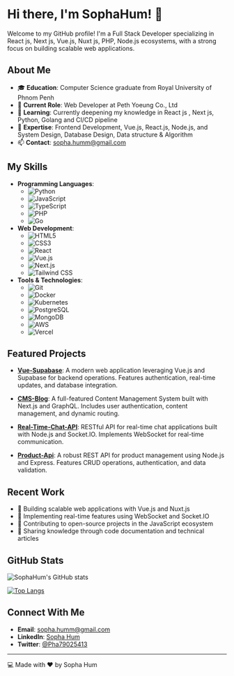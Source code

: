 # Hi there, I'm SophaHum! 👋

Welcome to my GitHub profile! I'm a Full Stack Developer specializing in React js, Next js, Vue.js, Nuxt js, PHP, Node.js ecosystems, with a strong focus on building scalable web applications.

## About Me

- 🎓 **Education**: Computer Science graduate from Royal University of Phnom Penh
- 💼 **Current Role**: Web Developer at Peth Yoeung Co., Ltd
- 🌱 **Learning**: Currently deepening my knowledge in React js , Next js, Python, Golang and CI/CD pipeline
- 💬 **Expertise**: Frontend Development, Vue.js, React.js, Node.js, and System Design, Database Design, Data structure & Algorithm
- 📫 **Contact**: sopha.humm@gmail.com

## My Skills

- **Programming Languages**: 
  - ![Python](https://img.shields.io/badge/Python-3776AB?style=for-the-badge&logo=python&logoColor=white)
  - ![JavaScript](https://img.shields.io/badge/JavaScript-F7DF1E?style=for-the-badge&logo=javascript&logoColor=black)
  - ![TypeScript](https://img.shields.io/badge/TypeScript-3178C6?style=for-the-badge&logo=typescript&logoColor=white)
  - ![PHP](https://img.shields.io/badge/PHP-777BB4?style=for-the-badge&logo=php&logoColor=white)
  - ![Go](https://img.shields.io/badge/Go-00ADD8?style=for-the-badge&logo=go&logoColor=white)
- **Web Development**: 
  - ![HTML5](https://img.shields.io/badge/HTML5-E34F26?style=for-the-badge&logo=html5&logoColor=white)
  - ![CSS3](https://img.shields.io/badge/CSS3-1572B6?style=for-the-badge&logo=css3&logoColor=white)
  - ![React](https://img.shields.io/badge/React-20232A?style=for-the-badge&logo=react&logoColor=61DAFB)
  - ![Vue.js](https://img.shields.io/badge/Vue.js-35495E?style=for-the-badge&logo=vue.js&logoColor=4FC08D)
  - ![Next.js](https://img.shields.io/badge/Next.js-000000?style=for-the-badge&logo=next.js&logoColor=white)
  - ![Tailwind CSS](https://img.shields.io/badge/Tailwind_CSS-38B2AC?style=for-the-badge&logo=tailwind-css&logoColor=white)
- **Tools & Technologies**: 
  - ![Git](https://img.shields.io/badge/Git-F05032?style=for-the-badge&logo=git&logoColor=white)
  - ![Docker](https://img.shields.io/badge/Docker-2496ED?style=for-the-badge&logo=docker&logoColor=white)
  - ![Kubernetes](https://img.shields.io/badge/Kubernetes-326CE5?style=for-the-badge&logo=kubernetes&logoColor=white)
  - ![PostgreSQL](https://img.shields.io/badge/PostgreSQL-316192?style=for-the-badge&logo=postgresql&logoColor=white)
  - ![MongoDB](https://img.shields.io/badge/MongoDB-47A248?style=for-the-badge&logo=mongodb&logoColor=white)
  - ![AWS](https://img.shields.io/badge/AWS-232F3E?style=for-the-badge&logo=amazon-aws&logoColor=white)
  - ![Vercel](https://img.shields.io/badge/Vercel-000000?style=for-the-badge&logo=vercel&logoColor=white)

## Featured Projects

- [**Vue-Supabase**](https://github.com/SophaHum/vue-supabase): A modern web application leveraging Vue.js and Supabase for backend operations. Features authentication, real-time updates, and database integration.

- [**CMS-Blog**](https://github.com/SophaHum/CMS-Blog): A full-featured Content Management System built with Next.js and GraphQL. Includes user authentication, content management, and dynamic routing.

- [**Real-Time-Chat-API**](https://github.com/SophaHum/Real-Time-Chat-API): RESTful API for real-time chat applications built with Node.js and Socket.IO. Implements WebSocket for real-time communication.

- [**Product-Api**](https://github.com/SophaHum/Product-Api): A robust REST API for product management using Node.js and Express. Features CRUD operations, authentication, and data validation.

## Recent Work

- 🔭 Building scalable web applications with Vue.js and Nuxt.js
- 🌱 Implementing real-time features using WebSocket and Socket.IO
- 👯 Contributing to open-source projects in the JavaScript ecosystem
- 💬 Sharing knowledge through code documentation and technical articles

## GitHub Stats

![SophaHum's GitHub stats](https://github-readme-stats.vercel.app/api?username=SophaHum&show_icons=true&theme=dracula)

[![Top Langs](https://github-readme-stats.vercel.app/api/top-langs/?username=SophaHum&layout=compact&theme=dracula)](https://github.com/SophaHum)

## Connect With Me

- **Email**: sopha.humm@gmail.com
- **LinkedIn**: [Sopha Hum](https://www.linkedin.com/in/sopha-hum-b288a419a/)
- **Twitter**: [@Pha79025413](https://x.com/Pha79025413)

---
💻 Made with ❤️ by Sopha Hum
